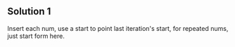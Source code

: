## Solution 1
Insert each num, use a start to point last iteration's start, for repeated nums, just start form here.
